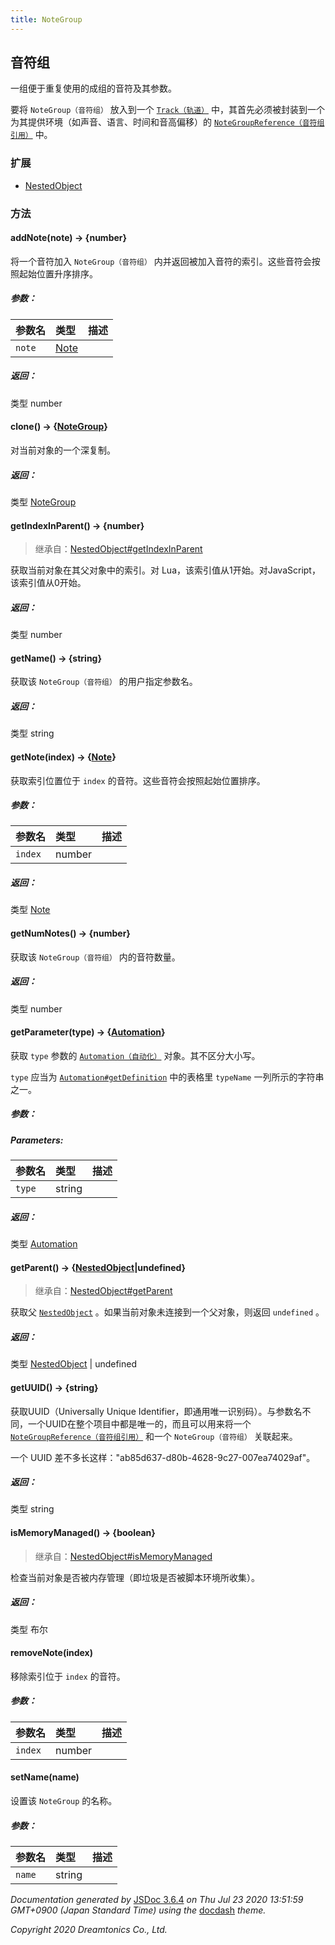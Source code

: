 ```yaml
---
title: NoteGroup
---
```


## 音符组

一组便于重复使用的成组的音符及其参数。

要将 `NoteGroup（音符组）` 放入到一个 [`Track（轨道）`](https://resource.dreamtonics.com/scripting/Track.html) 中，其首先必须被封装到一个为其提供环境（如声音、语言、时间和音高偏移）的 [`NoteGroupReference（音符组引用）`](https://resource.dreamtonics.com/scripting/NoteGroupReference.html) 中。

### 扩展

- [NestedObject](https://resource.dreamtonics.com/scripting/NestedObject.html)

### 方法

#### addNote(note) → {number}

将一个音符加入 `NoteGroup（音符组）` 内并返回被加入音符的索引。这些音符会按照起始位置升序排序。

##### 参数：

| 参数名   | 类型                                                         | 描述 |
| :----- | :----------------------------------------------------------- | :--- |
| `note` | [Note](https://resource.dreamtonics.com/scripting/Note.html) |      |

##### 返回：

类型	number

#### clone() → {[NoteGroup](https://resource.dreamtonics.com/scripting/NoteGroup.html)}

对当前对象的一个深复制。

##### 返回：

类型	[NoteGroup](https://resource.dreamtonics.com/scripting/NoteGroup.html)

#### getIndexInParent() → {number}

> 继承自：[NestedObject#getIndexInParent](https://resource.dreamtonics.com/scripting/NestedObject.html#getIndexInParent)

获取当前对象在其父对象中的索引。对 Lua，该索引值从1开始。对JavaScript，该索引值从0开始。

##### 返回：

类型	number

#### getName() → {string}

获取该 `NoteGroup（音符组）` 的用户指定参数名。

##### 返回：

类型	string

#### getNote(index) → {[Note](https://resource.dreamtonics.com/scripting/Note.html)}

获取索引位置位于 `index` 的音符。这些音符会按照起始位置排序。

##### 参数：

| 参数名    | 类型   | 描述 |
| :------ | :----- | :--- |
| `index` | number |      |

##### 返回：

类型	[Note](https://resource.dreamtonics.com/scripting/Note.html)

#### getNumNotes() → {number}

获取该  `NoteGroup（音符组）` 内的音符数量。

##### 返回：

类型	number

#### getParameter(type) → {[Automation](https://resource.dreamtonics.com/scripting/Automation.html)}

获取 `type` 参数的 [`Automation（自动化）`](https://resource.dreamtonics.com/scripting/Automation.html) 对象。其不区分大小写。

 `type` 应当为 [`Automation#getDefinition`](https://resource.dreamtonics.com/scripting/Automation.html#getDefinition) 中的表格里 `typeName` 一列所示的字符串之一。

##### 参数：

##### Parameters:

| 参数名   | 类型   | 描述 |
| :----- | :----- | :--- |
| `type` | string |      |

##### 返回：

类型	[Automation](https://resource.dreamtonics.com/scripting/Automation.html)

#### getParent() → {[NestedObject](https://resource.dreamtonics.com/scripting/NestedObject.html)|undefined}

> 继承自：[NestedObject#getParent](https://resource.dreamtonics.com/scripting/NestedObject.html#getParent)

获取父 [`NestedObject`](https://resource.dreamtonics.com/scripting/NestedObject.html) 。如果当前对象未连接到一个父对象，则返回 `undefined` 。

##### 返回：

类型	[NestedObject](https://resource.dreamtonics.com/scripting/NestedObject.html) | undefined

#### getUUID() → {string}

获取UUID（Universally Unique Identifier，即通用唯一识别码）。与参数名不同，一个UUID在整个项目中都是唯一的，而且可以用来将一个 [`NoteGroupReference（音符组引用）`](https://resource.dreamtonics.com/scripting/NoteGroupReference.html) 和一个 `NoteGroup（音符组）` 关联起来。

一个 UUID 差不多长这样："ab85d637-d80b-4628-9c27-007ea74029af"。

##### 返回：

类型	string

#### isMemoryManaged() → {boolean}

> 继承自：[NestedObject#isMemoryManaged](https://resource.dreamtonics.com/scripting/NestedObject.html#isMemoryManaged)

检查当前对象是否被内存管理（即垃圾是否被脚本环境所收集）。

##### 返回：

类型	布尔

#### removeNote(index)

移除索引位于 `index` 的音符。

##### 参数：

| 参数名    | 类型   | 描述 |
| :------ | :----- | :--- |
| `index` | number |      |

#### setName(name)

设置该 `NoteGroup` 的名称。

##### 参数：

| 参数名   | 类型   | 描述 |
| :----- | :----- | :--- |
| `name` | string |      |

*Documentation generated by* [JSDoc 3.6.4](https://github.com/jsdoc3/jsdoc) *on Thu Jul 23 2020 13:51:59 GMT+0900 (Japan Standard Time) using the* [docdash](https://github.com/clenemt/docdash) *theme.*

*Copyright 2020 Dreamtonics Co., Ltd.*
